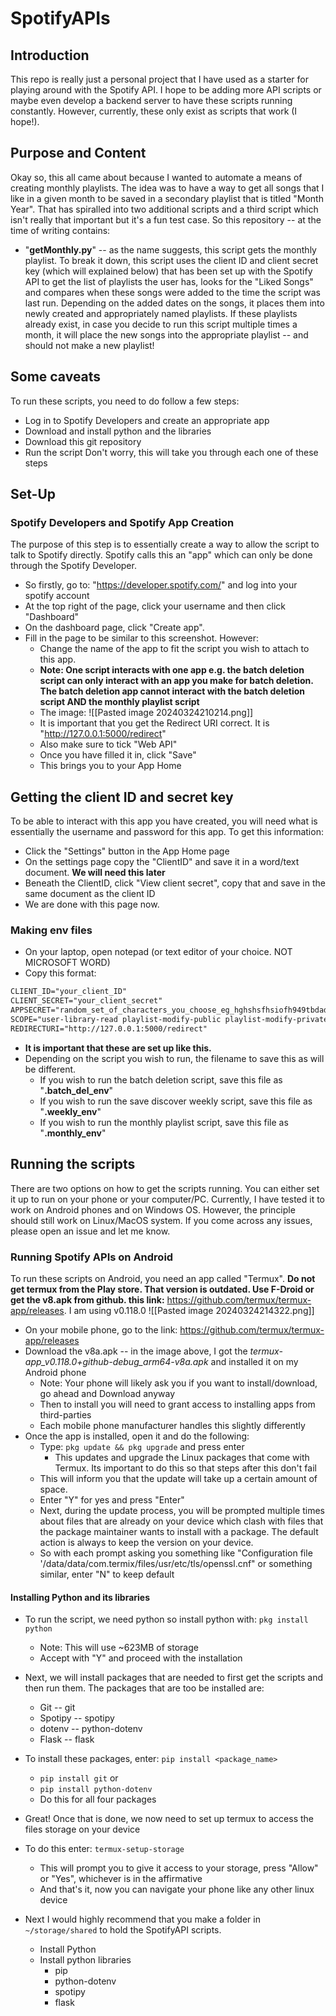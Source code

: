 # SpotifyAPIs

## Introduction

This repo is really just a personal project that I have used as a starter for playing around with the Spotify API. I hope to be adding more API scripts or maybe even develop a backend server to have these scripts running constantly. However, currently, these only exist as scripts that work (I hope!).

## Purpose and Content

Okay so, this all came about because I wanted to automate a means of creating monthly playlists. The idea was to have a way to get all songs that I like in a given month to be saved in a secondary playlist that is titled "Month Year". That has spiralled into two additional scripts and a third script which isn't really that important but it's a fun test case. So this repository -- at the time of writing contains:

- "**getMonthly.py**" -- as the name suggests, this script gets the monthly playlist. To break it down, this script uses the client ID and client secret key (which will explained below) that has been set up with the Spotify API to get the list of playlists the user has, looks for the "Liked Songs" and compares when these songs were added to the time the script was last run. Depending on the added dates on the songs, it places them into newly created and appropriately named playlists. If these playlists already exist, in case you decide to run this script multiple times a month, it will place the new songs into the appropriate playlist -- and should not make a new playlist!

## Some caveats

To run these scripts, you need to do follow a few steps:
- Log in to Spotify Developers and create an appropriate app
- Download and install python and the libraries
- Download this git repository
- Run the script
Don't worry, this will take you through each one of these steps

## Set-Up

### Spotify Developers and Spotify App Creation

The purpose of this step is to essentially create a way to allow the script to talk to Spotify directly. Spotify calls this an "app" which can only be done through the Spotify Developer.
- So firstly, go to: "https://developer.spotify.com/" and log into your spotify account
- At the top right of the page, click your username and then click "Dashboard"
- On the dashboard page, click "Create app". 
- Fill in the page to be similar to this screenshot. However:
    - Change the name of the app to fit the script you wish to attach to this app. 
    - **Note: One script interacts with one app e.g. the batch deletion script can only interact with an app you make for batch deletion. The batch deletion app cannot interact with the batch deletion script AND the monthly playlist script**
    - The image: ![[Pasted image 20240324210214.png]]
    - It is important that you get the Redirect URI correct. It is "http://127.0.0.1:5000/redirect"
    - Also make sure to tick "Web API"
    - Once you have filled it in, click "Save"
    - This brings you to your App Home
## Getting the client ID and secret key
To be able to interact with this app you have created, you will need what is essentially the username and password for this app. To get this information:
- Click the "Settings" button in the App Home page
- On the settings page copy the "ClientID" and save it in a word/text document. **We will need this later**
- Beneath the ClientID, click "View client secret", copy that and save in the same document as the client ID
- We are done with this page now.

### Making env files

- On your laptop, open notepad (or text editor of your choice. NOT MICROSOFT WORD)
- Copy this format:
```txt
CLIENT_ID="your_client_ID"
CLIENT_SECRET="your_client_secret"
APPSECRET="random_set_of_characters_you_choose_eg_hghshsfhsiofh949tbdadsfih"
SCOPE="user-library-read playlist-modify-public playlist-modify-private"
REDIRECTURI="http://127.0.0.1:5000/redirect"
```
- **It is important that these are set up like this.**
- Depending on the script you wish to run, the filename to save this as will be different. 
    - If you wish to run the batch deletion script, save this file as "**.batch_del_env**" 
    - If you wish to run the save discover weekly script, save this file as "**.weekly_env**" 
    - If you wish to run the monthly playlist script, save this file as "**.monthly_env**" 

## Running the scripts

There are two options on how to get the scripts running. You can either set it up to run on your phone or your computer/PC. Currently, I have tested it to work on Android phones and on Windows OS. However, the principle should still work on Linux/MacOS system. If you come across any issues, please open an issue and let me know.

### Running Spotify APIs on Android

To run these scripts on Android, you need an app called "Termux". **Do not get termux from the Play store. That version is outdated. Use F-Droid or get the v8.apk from github. this link:** https://github.com/termux/termux-app/releases. I am using v0.118.0 ![[Pasted image 20240324214322.png]]
- On your mobile phone, go to the link: https://github.com/termux/termux-app/releases
- Download the v8a.apk -- in the image above, I got the *termux-app_v0.118.0+github-debug_arm64-v8a.apk* and installed it on my Android phone
    - Note: Your phone will likely ask you if you want to install/download, go ahead and Download anyway
    - Then to install you will need to grant access to installing apps from third-parties
    - Each mobile phone manufacturer handles this slightly differently
- Once the app is installed, open it  and do the following:
    - Type: `pkg update && pkg upgrade` and press enter
        - This updates and upgrade the Linux packages that come with Termux. Its important to do this so that steps after this don't fail
    - This will inform you that the update will take up a certain amount of space.
    - Enter "Y" for yes and press "Enter"
    - Next, during the update process, you will be prompted multiple times about files that are already on your device which clash with files that the package maintainer wants to install with a package. The default action is always to keep the version on your device. 
    - So with each prompt asking you something like "Configuration file '/data/data/com.termix/files/usr/etc/tls/openssl.cnf" or something similar, enter "N" to keep default

#### Installing Python and its libraries

- To run the script, we need python so install python with: `pkg install python`
    - Note: This will use ~623MB of storage
    - Accept with "Y" and proceed with the installation
- Next, we will install packages that are needed to first get the scripts and then run them. The packages that are too be installed are:
    - Git -- git
    - Spotipy -- spotipy
    - dotenv -- python-dotenv
    - Flask -- flask
- To install these packages, enter: `pip install <package_name>`
    - `pip install git` or 
    - `pip install python-dotenv`
    - Do this for all four packages
- Great! Once that is done, we now need to set up termux to access the files storage on your device
- To do this enter: `termux-setup-storage`
    - This will prompt you to give it access to your storage, press "Allow" or "Yes", whichever is in the affirmative
    - And that's it, now you can navigate your phone like any other linux device
- Next I would highly recommend that you make a folder in `~/storage/shared` to hold the SpotifyAPI scripts. 


    - Install Python
    - Install python libraries
        - pip
        - python-dotenv
        - spotipy
        - flask
